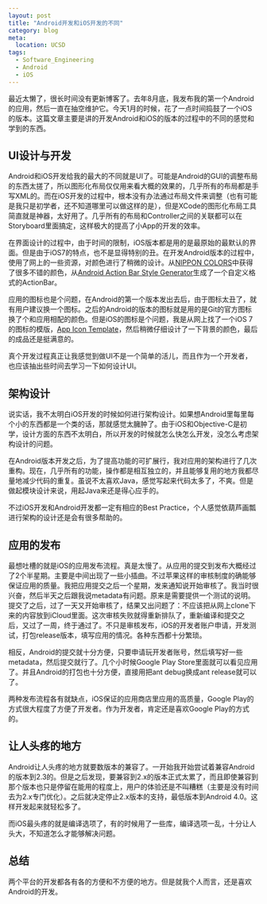 ```yaml
---
layout: post
title: "Android开发和iOS开发的不同"
category: blog
meta:
  location: UCSD
tags:
  - Software_Engineering
  - Android
  - iOS  
---
```


最近太懒了，很长时间没有更新博客了。去年8月底，我发布我的第一个Android的应用，然后一直在抽空维护它。今天1月的时候，花了一点时间捣鼓了一个iOS的版本。这篇文章主要是讲的开发Android和iOS的版本的过程中的不同的感觉和学到的东西。

UI设计与开发
----------

Android和iOS开发给我的最大的不同就是UI了。可能是Android的GUI的调整布局的东西太搓了，所以图形化布局仅仅用来看大概的效果的，几乎所有的布局都是手写XML的。而在iOS开发的过程中，根本没有办法通过布局文件来调整（也有可能是我只是初学者，还不知道哪里可以做这样的是），但是XCode的图形化布局工具简直就是神器，太好用了。几乎所有的布局和Controller之间的关联都可以在Storyboard里面搞定，这样极大的提高了小App的开发的效率。

在界面设计的过程中，由于时间的限制，iOS版本都是用的是最原始的最默认的界面。但是由于iOS7的特点，也不是显得特别的丑。在开发Android版本的过程中，使用了网上的一些资源，对颜色进行了稍微的设计。从[NIPPON COLORS](http://nipponcolors.com/)中获得了很多不错的颜色，从[Android Action Bar Style Generator](http://jgilfelt.github.io/android-actionbarstylegenerator/)生成了一个自定义格式的ActionBar。

应用的图标也是个问题，在Android的第一个版本发出去后，由于图标太丑了，就有用户建议换一个图标。之后的Android的版本的图标就是用的是Git的官方图标换了个和应用相配的颜色。但是iOS的图标是个问题，我是从网上找了一个iOS 7的图标的模版，[App Icon Template](http://appicontemplate.com/)，然后稍微仔细设计了一下背景的颜色，最后的成品还是挺满意的。

真个开发过程真正让我感觉到做UI不是一个简单的活儿，而且作为一个开发者，也应该抽出些时间去学习一下如何设计UI。

架构设计
-------
说实话，我不太明白iOS开发的时候如何进行架构设计。如果想Android里每里每个小的东西都是一个类的话，那就感觉太臃肿了。由于iOS和Objective-C是初学，设计方面的东西不太明白，所以开发的时候就怎么快怎么开发，没怎么考虑架构设计的问题。

在Android版本开发之后，为了提高功能的可扩展行，我对应用的架构进行了几次重构。现在，几乎所有的功能，操作都是相互独立的，并且能够复用的地方我都尽量地减少代码的重复。虽说不太喜欢Java，感觉写起来代码太多了，不爽。但是做起模块设计来说，用起Java来还是得心应手的。

不过iOS开发和Android开发都一定有相应的Best Practice，个人感觉依葫芦画瓢进行架构的设计还是会有很多帮助的。

应用的发布
--------

最想吐槽的就是iOS的应用发布流程。真是太慢了。从应用的提交到发布大概经过了2个半星期。主要是中间出现了一些小插曲。不过苹果这样的审核制度的确能够保证应用的质量。我把应用提交之后一个星期，发来通知说开始审核了。我当时很兴奋，然后半天之后跟我说metadata有问题。原来是需要提供一个测试的说明。提交了之后，过了一天又开始审核了，结果又出问题了：不应该把从网上clone下来的内容放到iCloud里面。这次审核失败就得重新排队了，重新编译和提交之后，又过了一周，终于通过了。不只是审核发布，iOS的开发者账户申请，开发测试，打包release版本，填写应用的情况。各种东西都十分繁琐。

相反，Android的提交就十分方便，只要申请玩开发者账号，然后填写好一些metadata，然后提交就行了。几个小时候Google Play Store里面就可以看见应用了。并且Android的打包也十分方便，直接用把ant debug换成ant release就可以了。

两种发布流程各有就缺点，iOS保证的应用商店里应用的高质量，Google Play的方式很大程度了方便了开发者。作为开发者，肯定还是喜欢Google Play的方式的。

让人头疼的地方
-----------
Android让人头疼的地方就要数版本的兼容了。一开始我开始尝试着兼容Android的版本到2.3的。但是之后发现，要兼容到2.x的版本正式太累了，而且即使兼容到那个版本也只是停留在能用的程度上，用户的体验还是不叫糟糕（主要是没有时间去为2.x专门优化）。之后就决定停止2.x版本的支持，最低版本到Android 4.0。这样开发起来就轻松多了。

而iOS最头疼的就是编译选项了，有的时候用了一些库，编译选项一乱，十分让人头大，不知道怎么才能够解决问题。

总结
----
两个平台的开发都各有各的方便和不方便的地方。但是就我个人而言，还是喜欢Android的开发。
